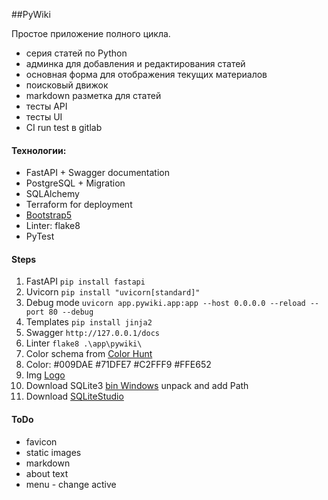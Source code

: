 ##PyWiki 

Простое приложение полного цикла.
- серия статей по Python
- админка для добавления и редактирования статей
- основная форма для отображения текущих материалов
- поисковый движок
- markdown разметка для статей
- тесты API
- тесты UI
- CI run test в gitlab

#### Технологии:
- FastAPI + Swagger documentation
- PostgreSQL + Migration
- SQLAlchemy
- Terraform for deployment
- [Bootstrap5](https://getbootstrap.com/docs/5.0/getting-started/introduction/) 
- Linter: flake8
- PyTest

#### Steps
1. FastAPI ```pip install fastapi```
2. Uvicorn ```pip install "uvicorn[standard]"```
3. Debug mode ```uvicorn app.pywiki.app:app --host 0.0.0.0 --reload --port 80 --debug```
4. Templates ```pip install jinja2```
5. Swagger ```http://127.0.0.1/docs```
6. Linter ```flake8 .\app\pywiki\```
7. Color schema from [Color Hunt](https://colorhunt.co/palette/009dae71dfe7c2fff9ffe652)
8. Color: #009DAE #71DFE7 #C2FFF9 #FFE652
9. Img [Logo](https://www.designevo.com/apps/logo/?name=abstract-human-face-and-vr-glasses)
10. Download SQLite3 [bin Windows](https://www.sqlite.org/) unpack and add Path
11. Download [SQLiteStudio](https://sqlitestudio.pl/)

#### ToDo
- favicon
- static images
- markdown
- about text
- menu - change active